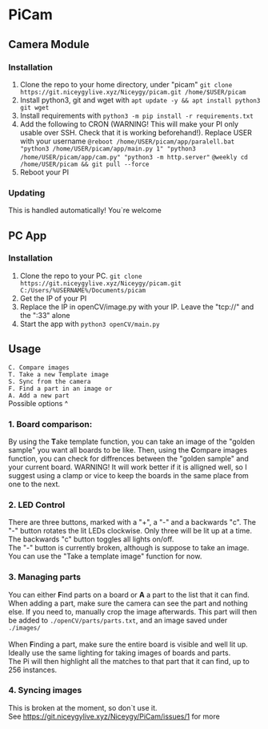 # PiCam

## Camera Module

### Installation

1. Clone the repo to your home directory, under "picam" `git clone https://git.niceygylive.xyz/Niceygy/picam.git /home/$USER/picam`
2. Install python3, git and wget with `apt update -y && apt install python3 git wget`
3. Install requirements with `python3 -m pip install -r requirements.txt`
4. Add the following to CRON (WARNING! This will make your PI only usable over SSH. Check that it is working beforehand!). Replace USER with your username
   `@reboot /home/USER/picam/app/paralell.bat "python3 /home/USER/picam/app/main.py 1" "python3 /home/USER/picam/app/cam.py" "python3 -m http.server"`
   `@weekly cd /home/USER/picam && git pull --force`
5. Reboot your PI

### Updating

This is handled automatically! You`re welcome

## PC App

### Installation

1. Clone the repo to your PC. `git clone https://git.niceygylive.xyz/Niceygy/picam.git C:/Users/%USERNAME%/Documents/picam`
2. Get the IP of your PI
3. Replace the IP in openCV/image.py with your IP. Leave the "tcp://" and the ":33" alone
4. Start the app with `python3 openCV/main.py`

<!-- look for image within image
return top left and bottom right coords
crop image
compare against golden sample -->

## Usage

`C. Compare images` <br>
`T. Take a new Template image` <br>
`S. Sync from the camera` <br>
`F. Find a part in an image or` <br>
`A. Add a new part` <br>
Possible options ^ <br>

### 1. Board comparison:

By using the <b>T</b>ake template function, you can take an image of the "golden sample" you want all boards to be like. Then, using the <b>C</b>ompare images function, you can check for diffrences between the "golden sample" and your current board. WARNING! It will work better if it is alligned well, so I suggest using a clamp or vice to keep the boards in the same place from one to the next.

### 2. LED Control

There are three buttons, marked with a "+", a "-" and a backwards "c". The "-" button rotates the lit LEDs clockwise. Only three will be lit up at a time. <br>
The backwards "c" button toggles all lights on/off. <br>
The "-" button is currently broken, although is suppose to take an image. You can use the "Take a template image" function for now.

### 3. Managing parts

You can either <b>F</b>ind parts on a board or <b>A</b> a part to the list that it can find.<br>
When adding a part, make sure the camera can see the part and nothing else. If you need to, manually crop the image afterwards.
This part will then be added to `./openCV/parts/parts.txt`, and an image saved under `./images/` <br>
<br>
When <b>F</b>inding a part, make sure the entire board is visible and well lit up. Ideally use the same lighting for taking images of boards and parts.<br>
The Pi will then highlight all the matches to that part that it can find, up to 256 instances.

### 4. Syncing images

This is broken at the moment, so don`t use it.<br>
See https://git.niceygylive.xyz/Niceygy/PiCam/issues/1 for more
